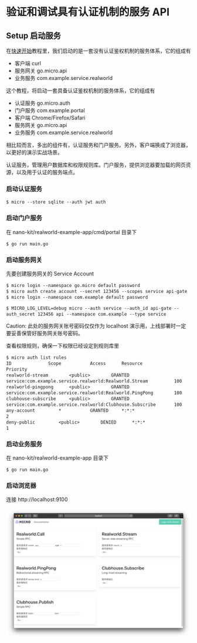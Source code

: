 验证和调试具有认证机制的服务 API
===

Setup 启动服务
---

在[快速开始](getting-started.md)教程里，我们启动的是一套没有认证鉴权机制的服务体系，它的组成有

* 客户端 curl
* 服务网关 go.micro.api
* 业务服务 com.example.service.realworld

这个教程，将启动一套具备认证鉴权机制的服务体系，它的组成有

* 认证服务 go.micro.auth
* 门户服务 com.example.portal
* 客户端 Chrome/Firefox/Safari
* 服务网关 go.micro.api
* 业务服务 com.example.service.realworld

相比较而言，多出的组件有，认证服务和门户服务。另外，客户端换成了浏览器，以更好的演示实战场景。

认证服务，管理用户数据库和权限规则库。门户服务，提供浏览器要加载的网页资源，以及用于认证的服务端点。

### 启动认证服务

```
$ micro --store sqlite --auth jwt auth
```

### 启动门户服务

在 nano-kit/realworld-example-app/cmd/portal 目录下

```
$ go run main.go
```

### 启动服务网关

先要创建服务网关的 Service Account

```
$ micro login --namespace go.micro default password
$ micro auth create account --secret 123456 --scopes service api-gate
$ micro login --namespace com.example default password
```

```
$ MICRO_LOG_LEVEL=debug micro --auth service --auth_id api-gate --auth_secret 123456 api --namespace com.example --type service
```

Caution: 此处的服务网关账号密码仅仅作为 localhost 演示用，上线部署时一定要妥善保管好服务网关账号密码。

查看权限规则，确保一下权限已经设定到规则库里

```
$ micro auth list rules
ID				Scope			Access		Resource								Priority
realworld-stream		<public>		GRANTED		service:com.example.service.realworld:Realworld.Stream			100
realworld-pingpong		<public>		GRANTED		service:com.example.service.realworld:Realworld.PingPong		100
clubhouse-subscribe		<public>		GRANTED		service:com.example.service.realworld:Clubhouse.Subscribe		100
any-account			*			GRANTED		*:*:*									2
deny-public			<public>		DENIED		*:*:*									1
```

### 启动业务服务

在 nano-kit/realworld-example-app 目录下

```
$ go run main.go
```

### 启动浏览器

连接 http://localhost:9100

![Before Login](rpc-auth-demo/before-login.png)
